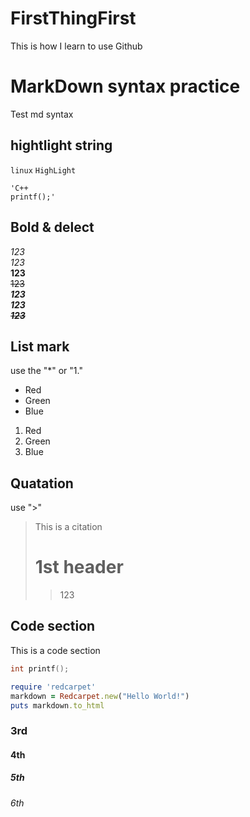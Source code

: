 # FirstThingFirst
This is how I learn to use Github


# MarkDown syntax practice
Test md syntax  

## hightlight string  
`linux`  `HighLight`

    'C++
    printf();'  

## Bold & delect  
*123*  
_123_  
**123**  
~~123~~  
***123***  
___123___  
***~~123~~***  

## List mark  
use the "*" or "1."
* Red  
* Green  
* Blue  

1. Red  
2. Green
3. Blue

## Quatation
use ">"
> This is a citation  
>  # 1st header
>  > 123  

## Code section

This is a code section  
    
```c  
int printf();  
```  


```ruby
require 'redcarpet'
markdown = Redcarpet.new("Hello World!")
puts markdown.to_html
```

### 3rd  
#### 4th  
##### 5th  
###### 6th  




